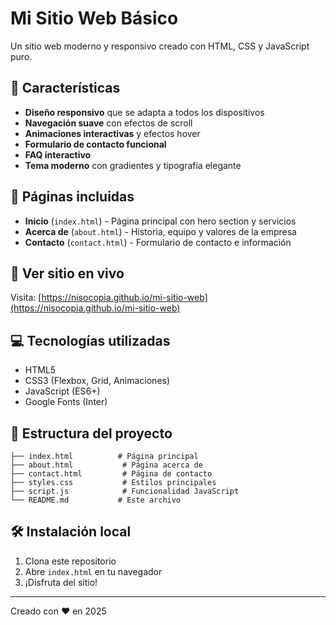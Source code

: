 # Mi Sitio Web Básico

Un sitio web moderno y responsivo creado con HTML, CSS y JavaScript puro.

## 🌟 Características

- **Diseño responsivo** que se adapta a todos los dispositivos
- **Navegación suave** con efectos de scroll
- **Animaciones interactivas** y efectos hover
- **Formulario de contacto funcional**
- **FAQ interactivo**
- **Tema moderno** con gradientes y tipografía elegante

## 📱 Páginas incluidas

- **Inicio** (`index.html`) - Página principal con hero section y servicios
- **Acerca de** (`about.html`) - Historia, equipo y valores de la empresa
- **Contacto** (`contact.html`) - Formulario de contacto e información

## 🚀 Ver sitio en vivo

Visita: [https://nisocopia.github.io/mi-sitio-web](https://nisocopia.github.io/mi-sitio-web)

## 💻 Tecnologías utilizadas

- HTML5
- CSS3 (Flexbox, Grid, Animaciones)
- JavaScript (ES6+)
- Google Fonts (Inter)

## 📁 Estructura del proyecto

```
├── index.html          # Página principal
├── about.html           # Página acerca de
├── contact.html         # Página de contacto
├── styles.css           # Estilos principales
├── script.js            # Funcionalidad JavaScript
└── README.md           # Este archivo
```

## 🛠️ Instalación local

1. Clona este repositorio
2. Abre `index.html` en tu navegador
3. ¡Disfruta del sitio!

---

Creado con ❤️ en 2025
